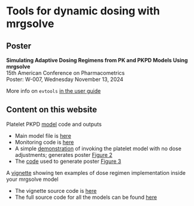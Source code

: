 
# Tools for dynamic dosing with mrgsolve

## Poster
**Simulating Adaptive Dosing Regimens from PK and PKPD Models Using mrgsolve**   
15th American Conference on Pharmacometrics  
Poster: W-007, Wednesday November 13, 2024  

More info on `evtools` [in the user guide](https://mrgsolve.org/user-guide/plugins.html#sec-plugin-evtools)

## Content on this website

Platelet PKPD [model](https://ascpt.onlinelibrary.wiley.com/doi/10.1002/psp4.13201) code and outputs

- Main model file is [here](https://github.com/mrgsolve/dynamic-dosing/blob/main/model/platelet.mod)
- Monitoring code is [here](https://github.com/mrgsolve/dynamic-dosing/blob/main/model/monitor.h)
- A simple [demonstration](https://github.com/mrgsolve/dynamic-dosing/blob/main/platelets-example.qmd) of invoking the 
  platelet model with no dose adjustments; generates poster 
  [Figure 2](https://github.com/mrgsolve/dynamic-dosing/blob/main/platelets-example.pdf)
- The [code](https://github.com/mrgsolve/dynamic-dosing/blob/main/platelets-adjust.R) used 
  to generate poster [Figure 3](https://github.com/mrgsolve/dynamic-dosing/blob/main/platelets-adjust.pdf)

A [vignette](https://mrgsolve.org/dynamic-dosing) showing ten examples of dose
regimen implementation inside your mrgsolve model

- The vignette source code is [here](https://github.com/mrgsolve/dynamic-dosing/blob/main/evtools.qmd)
- The full source code for all the models can be found [here](https://github.com/mrgsolve/dynamic-dosing/tree/main/model)



